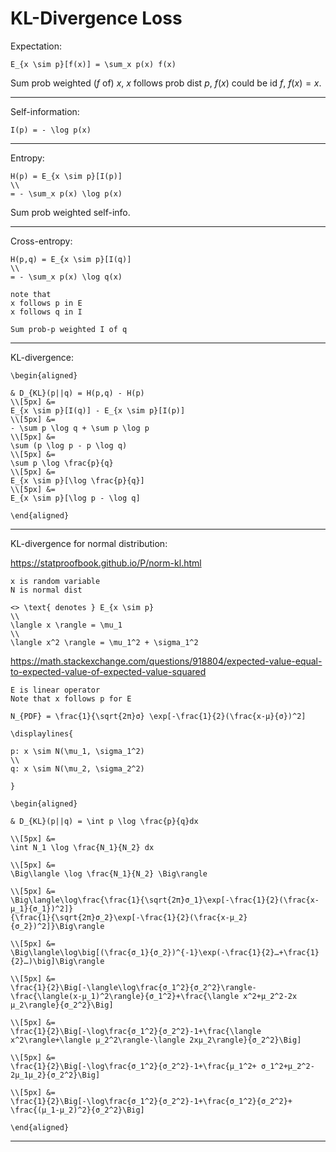 # KL-Divergence Loss

Expectation:


```meth
E_{x \sim p}[f(x)] = \sum_x p(x) f(x)
```

Sum prob weighted ($f$ of) $x$,
$x$ follows prob dist $p$,
$f(x)$ could be id $f$, $f(x) = x$.

---


Self-information:


```meth
I(p) = - \log p(x)
 ```


---






Entropy:


```meth
H(p) = E_{x \sim p}[I(p)]
\\
= - \sum_x p(x) \log p(x)
```

Sum prob weighted self-info.


---


















Cross-entropy:


```meth
H(p,q) = E_{x \sim p}[I(q)]
\\
= - \sum_x p(x) \log q(x)
```


```
note that
x follows p in E
x follows q in I

Sum prob-p weighted I of q
```


---




















KL-divergence:


```meth
\begin{aligned}

& D_{KL}(p||q) = H(p,q) - H(p)
\\[5px] &=
E_{x \sim p}[I(q)] - E_{x \sim p}[I(p)]
\\[5px] &=
- \sum p \log q + \sum p \log p
\\[5px] &=
\sum (p \log p - p \log q)
\\[5px] &=
\sum p \log \frac{p}{q}
\\[5px] &=
E_{x \sim p}[\log \frac{p}{q}]
\\[5px] &=
E_{x \sim p}[\log p - \log q]

\end{aligned}
```


---

















KL-divergence for normal distribution:


https://statproofbook.github.io/P/norm-kl.html


```
x is random variable
N is normal dist
```


```meth
<> \text{ denotes } E_{x \sim p}
\\
\langle x \rangle = \mu_1
\\
\langle x^2 \rangle = \mu_1^2 + \sigma_1^2

```


https://math.stackexchange.com/questions/918804/expected-value-equal-to-expected-value-of-expected-value-squared


```
E is linear operator
Note that x follows p for E
```


```meth
N_{PDF} = \frac{1}{\sqrt{2π}σ} \exp[-\frac{1}{2}(\frac{x-μ}{σ})^2]
```


```meth
\displaylines{

p: x \sim N(\mu_1, \sigma_1^2)
\\
q: x \sim N(\mu_2, \sigma_2^2)

}
```


```meth
\begin{aligned}

& D_{KL}(p||q) = \int p \log \frac{p}{q}dx

\\[5px] &=
\int N_1 \log \frac{N_1}{N_2} dx

\\[5px] &=
\Big\langle \log \frac{N_1}{N_2} \Big\rangle

\\[5px] &=
\Big\langle\log\frac{\frac{1}{\sqrt{2π}σ_1}\exp[-\frac{1}{2}(\frac{x-μ_1}{σ_1})^2]}
{\frac{1}{\sqrt{2π}σ_2}\exp[-\frac{1}{2}(\frac{x-μ_2}{σ_2})^2]}\Big\rangle

\\[5px] &=
\Big\langle\log\big[(\frac{σ_1}{σ_2})^{-1}\exp(-\frac{1}{2}…+\frac{1}{2}…)\big]\Big\rangle

\\[5px] &=
\frac{1}{2}\Big[-\langle\log\frac{σ_1^2}{σ_2^2}\rangle-\frac{\langle(x-μ_1)^2\rangle}{σ_1^2}+\frac{\langle x^2+μ_2^2-2x μ_2\rangle}{σ_2^2}\Big]

\\[5px] &=
\frac{1}{2}\Big[-\log\frac{σ_1^2}{σ_2^2}-1+\frac{\langle x^2\rangle+\langle μ_2^2\rangle-\langle 2xμ_2\rangle}{σ_2^2}\Big]

\\[5px] &=
\frac{1}{2}\Big[-\log\frac{σ_1^2}{σ_2^2}-1+\frac{μ_1^2+ σ_1^2+μ_2^2-2μ_1μ_2}{σ_2^2}\Big]

\\[5px] &=
\frac{1}{2}\Big[-\log\frac{σ_1^2}{σ_2^2}-1+\frac{σ_1^2}{σ_2^2}+ \frac{(μ_1-μ_2)^2}{σ_2^2}\Big]

\end{aligned}
```




---

<link rel="stylesheet" href="https://cdn.jsdelivr.net/npm/katex@0.16.10/dist/katex.min.css" integrity="sha384-wcIxkf4k558AjM3Yz3BBFQUbk/zgIYC2R0QpeeYb+TwlBVMrlgLqwRjRtGZiK7ww" crossorigin="anonymous">
<script defer src="https://cdn.jsdelivr.net/npm/katex@0.16.10/dist/katex.min.js" integrity="sha384-hIoBPJpTUs74ddyc4bFZSM1TVlQDA60VBbJS0oA934VSz82sBx1X7kSx2ATBDIyd" crossorigin="anonymous"></script>
<script src="https://cainy19com.github.io/katex/format.js"><script>












